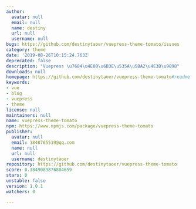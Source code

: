 ```yaml
---
author:
  avatar: null
  email: null
  name: destiny
  url: null
  username: null
bugs: https://github.com/destinytaoer/vuepress-theme-tomato/issues
category: theme
date: '2019-08-26T10:15:24.763Z'
deprecated: false
description: "Vuepress \u7684\u4E00\u6B3E\u535A\u5BA2\u4E3B\u9898"
downloads: null
homepage: https://github.com/destinytaoer/vuepress-theme-tomato#readme
keywords:
- vue
- blog
- vuepress
- theme
license: null
maintainers: null
name: vuepress-theme-tomato
npm: https://www.npmjs.com/package/vuepress-theme-tomato
publisher:
  avatar: null
  email: 1848765519@qq.com
  name: null
  url: null
  username: destinytaoer
repository: https://github.com/destinytaoer/vuepress-theme-tomato
score: 0.3849089876884659
stars: 0
unstable: false
version: 1.0.1
watchers: 0

---
```


